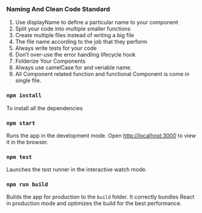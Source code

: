### Naming And Clean Code Standard
1. Use displayName to define a particular name to your component
2. Split your code into multiple smaller functions
3. Create multiple files instead of writing a big file
4. The file name according to the job that they perform
6. Always write tests for your code
7. Don’t over-use the error handling lifecycle hook
8. Folderize Your Components
9. Always use camelCase for and veriable name.
10. All Component related function and functional Component is come in single file.


### `npm install`

To install all the dependencies

### `npm start`

Runs the app in the development mode.
Open [http://localhost:3000](http://localhost:3000) to view it in the browser.

### `npm test`

Launches the test runner in the interactive watch mode.

### `npm run build`

Builds the app for production to the `build` folder.
It correctly bundles React in production mode and optimizes the build for the best performance.


